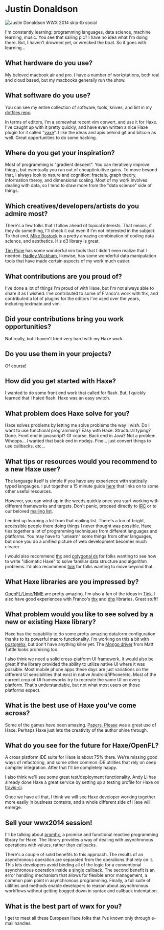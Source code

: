[_template]: ../../interview.html
[_author]: https://twitter.com/omgjjd "@omgjjd"

# Justin Donaldson

![Justin Donaldson WWX 2014 skip-lb social](/img/wwx/2014/jjd-sailing.png "Justin Donaldson")

I'm constantly learning: programming languages, data science, machine learning,
music.  You see that sailing pic?  I have no idea what I'm doing there.  But,
I haven't drowned yet, or wrecked the boat.  So it goes with learning... 


## What hardware do you use?

My beloved macbook air and pro.  I have a number of workstations, both real 
and cloud based, but my macbooks generally run the show.

## What software do you use?

You can see my entire collection of software, tools, knives, and lint in my
[dotfiles repo][dotfiles].

In terms of editors, I'm a somewhat recent vim convert, and use it for Haxe.
I've caught up with it pretty quickly, and have even written a nice Haxe plugin
for it called "[vaxe]".  I like the ideas and apis behind git and bitcoin as
well.  Great opportunities to do some hacking.


## Where do you get your inspiration?

Most of programming is "gradient descent".  You can iteratively improve things,
but eventually you run out of cheap/intuitive gains.  To move beyond that,
I always look to nature and cognition: fractals, graph theory, information
theroy, and dimensional scaling.  Most of my work involves dealing with
data, so I tend to draw more from the "data science" side of things.

## Which creatives/developers/artists do you admire most?  

There's a few folks that I follow ahead of topical interests.  That means, if
they do something, I'll check it out even if I'm not interested in the subject.
To that end, [Mike Bostock][ocks] is a pretty amazing combination of coding data
science, and aesthetics.  His d3 library is great.   

[Tim Pope][tpope] has some wonderful vim tools that I didn't even
realize that I needed.  [Hadley Wickham][co], likewise, has some
wonderful data manipulation tools that have made certain aspects of my work much
easier. 

## What contributions are you proud of?

I've done a lot of things I'm proud of with Haxe, but I'm not always able to
share it as I wished.  I've contributed to some of Franco's work with thx, and
contributed a lot of plugins for the editors I've used over the years, including
textmate and vim.  

## Did your contributions bring you work opportunities?

Not really, but I haven't tried very hard with my Haxe work. 

## Do you use them in your projects?

Of course!


## How did you get started with Haxe?

I wanted to do some front end work that called for flash.  But, I quickly
learned that I hated flash.  Haxe was an easy switch. 

## What problem does Haxe solve for you?

Haxe solves problems by letting me solve problems the way I wish.  Do I want to
use functional programming?  Easy with Haxe.  Structural typing?  Done.  Front
end in javascript?  Of course.  Back end in Java?  Not a problem.  Whoops... I
wanted that back end in nodejs.  Fine... just convert things to use callbacks.
etc...

## What tips or resources would you recommend to a new Haxe user?

The language itself is simple if you have any experience with statically typed
langauges.  I put together a 15 minute guide [here][learnxinyminutes] that links
on to some other useful resources.  

However, you can wind up in the weeds quickly once you start working with
different frameworks and targets.  Don't panic, proceed directly to [IRC][haxe]
or to our beloved [mailing list][google].

I ended up learning a lot from that mailing list. There's a ton of bright,
accessible people there doing things I never thought was possible. Haxe ties
together a lot of programming techniques from different languages and
platforms.  You may have to "unlearn" some things from other languages, but
once you do a unified picture of web development becomes much clearer.

I would also recommend [thx] and [polygonal ds][polygonal-ds]
for folks wanting to see how to write "idiomatic Haxe" to solve familiar data
structure and algorithm problems.
I'd also recommend [tink][tink_core] for folks wanting to move beyond that.

## What Haxe libraries are you impressed by?

[OpenFL][openfl]/[Lime][lime]/[NME][nme] are pretty amazing. I'm also a fan of
the ideas in [Tink][tink_core].  I also have good experiences with Franco's
[thx] and [dhx] libraries.  Great stuff!


## What problem would you like to see solved by a new or existing Haxe library?

Haxe has the capability to do some pretty amazing data/orm configuration thanks
to its powerful macro functionality.  I'm working on this a bit with
[postgrehx], but don't have anything killer yet.  The [Mongo
driver][mongo-haxe-driver] from Matt Tuttle looks promising too.

I also think we need a solid cross-platform UI framework.  It would also be
great if the library provided the ability to utilize native UI where it was
possible. Most mobile phone apps these days are just variations on the different
UI sensibilities that exist in native Android/iPhone/etc.  Most of the current
crop of UI frameworks try to recreate the same UI on every platform.  That's
understandable, but not what most users on those platforms expect. 

## What is the best use of Haxe you've come across?

Some of the games have been amazing.  [Papers, Please][papersplea] was a great
use of Haxe. Perhaps Haxe just lets the creativity of the author shine
through. 

## What do you see for the future for Haxe/OpenFL?

A cross platform IDE suite for Haxe is about 75% there.  We're missing good ways
of refactoring, and some other common IDE utilities that rely on deep compiler
integration. After that I'll be completely happy. 

I also think we'll see some great test/deployment functionality.  Andy Li has
already done Haxe a great service by setting up a testing profile for Haxe on
[travis-ci].

Once we have all that, I think we will see Haxe developer working together more
easily in business contexts, and a whole different side of Haxe will emerge.

## Sell your wwx2014 session!

I'll be talking about [promhx], a promise and functional reactive programming
library for Haxe.  The library provides a way of dealing with asynchronous
operations with values, rather than callbacks.

There's a couple of solid benefits to this approach. The results of an
asynchronous operation are separated from the operations that rely on it.  This
lets developers avoid binding all of the logic for a conventional asynchronous
operation inside a single callback.  The second benefit is an error handling
mechanism that allows for flexible error management, a common pain point in
asynchronous programming.  Finally, a full suite of utilities and methods enable
developers to reason about asynchronous workflows without getting bogged down in
syntax and callback indentation.

## What is the best part of wwx for you?

I get to meet all these European Haxe folks that I've known only through e-mail
handles.

[co]: http://had.co.nz/
[dhx]: https://github.com/fponticelli/dhx
[dotfiles]: https://github.com/jdonaldson/dotfiles
[tpope]: https://github.com/tpope
[google]: https://groups.google.com/forum/?hl=en#!forum/haxelang
[haxe]: http://haxe.org/com/meeting/irc?lang=en
[learnxinyminutes]: http://learnxinyminutes.com/docs/haxe/
[lime]: https://github.com/openfl/lime
[mongo-haxe-driver]: https://github.com/MattTuttle/mongo-haxe-driver
[nme]: https://github.com/haxenme/nme
[ocks]: http://bost.ocks.org/mike/
[openfl]: http://www.openfl.org/
[papersplea]: http://papersplea.se/
[polygonal-ds]: https://github.com/polygonal/ds
[postgrehx]: https://github.com/jdonaldson/postgrehx
[promhx]: https://github.com/jdonaldson/promhx
[thx]: https://github.com/fponticelli/thx
[tink_core]: https://github.com/haxetink/tink_core
[travis-ci]: https://travis-ci.org/HaxeFoundation/haxe
[vaxe]: https://github.com/jdonaldson/vaxe
